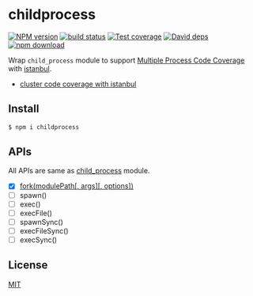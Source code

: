 childprocess
=======

[![NPM version][npm-image]][npm-url]
[![build status][travis-image]][travis-url]
[![Test coverage][cov-image]][cov-url]
[![David deps][david-image]][david-url]
[![npm download][download-image]][download-url]

[npm-image]: https://img.shields.io/npm/v/childprocess.svg?style=flat-square
[npm-url]: https://npmjs.org/package/childprocess
[travis-image]: https://img.shields.io/travis/node-modules/childprocess.svg?style=flat-square
[travis-url]: https://travis-ci.org/node-modules/childprocess
[cov-image]: https://codecov.io/github/node-modules/childprocess/coverage.svg?branch=master
[cov-url]: https://codecov.io/github/node-modules/childprocess?branch=master
[david-image]: https://img.shields.io/david/node-modules/childprocess.svg?style=flat-square
[david-url]: https://david-dm.org/node-modules/childprocess
[download-image]: https://img.shields.io/npm/dm/childprocess.svg?style=flat-square
[download-url]: https://npmjs.org/package/childprocess

Wrap `child_process` module to support [Multiple Process Code Coverage](https://github.com/gotwarlost/istanbul#multiple-process-usage) with [istanbul].

- [cluster code coverage with istanbul](http://fengmk2.com/blog/2015/cluster-coverage/README.html)

## Install

```bash
$ npm i childprocess
```

## APIs

All APIs are same as [child_process](https://iojs.org/api/child_process.html) module.

- [x] [fork(modulePath[, args][, options])](https://iojs.org/api/child_process.html#child_process_child_process_fork_modulepath_args_options)
- [ ] spawn()
- [ ] exec()
- [ ] execFile()
- [ ] spawnSync()
- [ ] execFileSync()
- [ ] execSync()

## License

[MIT](LICENSE)


[istanbul]: https://github.com/gotwarlost/istanbul
